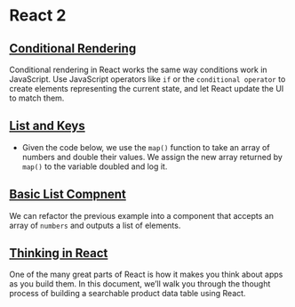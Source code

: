 # React 2

## [Conditional Rendering](https://reactjs.org/docs/conditional-rendering.html)

Conditional rendering in React works the same way conditions work in JavaScript. Use JavaScript operators like `if` or the `conditional operator` to create elements representing the current state, and let React update the UI to match them.

## [List and Keys](https://reactjs.org/docs/lists-and-keys.html)

* Given the code below, we use the `map()` function to take an array of numbers and double their values. We assign the new array returned by `map()` to the variable doubled and log it.

## [Basic List Compnent](https://reactjs.org/docs/lists-and-keys.html)

We can refactor the previous example into a component that accepts an array of `numbers` and outputs a list of elements.

## [Thinking in React](https://reactjs.org/docs/thinking-in-react.html)

One of the many great parts of React is how it makes you think about apps as you build them. In this document, we’ll walk you through the thought process of building a searchable product data table using React.

